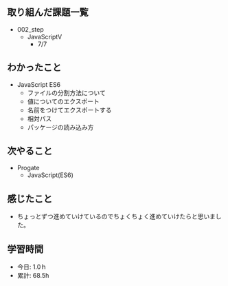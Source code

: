 ## 取り組んだ課題一覧
- 002_step
  - JavaScriptⅤ
    - 7/7

## わかったこと
- JavaScript ES6
  - ファイルの分割方法について
  - 値についてのエクスポート
  - 名前をつけてエクスポートする
  - 相対パス
  - パッケージの読み込み方
 
## 次やること
- Progate
  - JavaScript(ES6)
    
## 感じたこと
- ちょっとずつ進めていけているのでちょくちょく進めていけたらと思いました。
  
## 学習時間
- 今日: 1.0ｈ
- 累計: 68.5h
